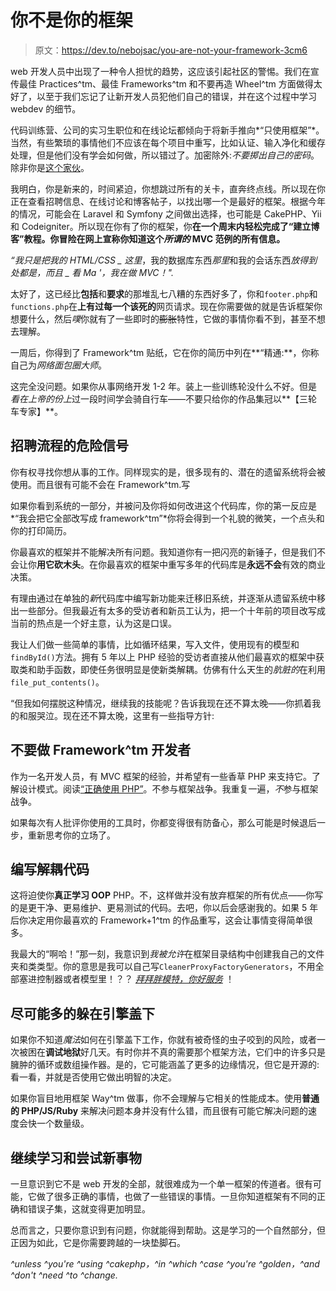 # 你不是你的框架

> 原文：<https://dev.to/nebojsac/you-are-not-your-framework-3cm6>

web 开发人员中出现了一种令人担忧的趋势，这应该引起社区的警惕。我们在宣传最佳 Practices^tm、最佳 Frameworks^tm 和不要再造 Wheel^tm 方面做得太好了，以至于我们忘记了让新开发人员犯他们自己的错误，并在这个过程中学习 webdev 的细节。

代码训练营、公司的实习生职位和在线论坛都倾向于将新手推向*“只使用框架”*。当然，有些繁琐的事情他们不应该在每个项目中重写，比如认证、输入净化和缓存处理，但是他们没有学会如何做，所以错过了。加密除外:*不要掷出自己的密码*。除非你是[这个家伙](https://twitter.com/CiPHPerCoder)。

我明白，你是新来的，时间紧迫，你想跳过所有的关卡，直奔终点线。所以现在你正在查看招聘信息、在线讨论和博客帖子，以找出哪一个是最好的框架。根据今年的情况，可能会在 Laravel 和 Symfony 之间做出选择，也可能是 CakePHP、Yii 和 Codeigniter。所以现在你有了你的框架，你**在一个周末内轻松完成了“建立博客”教程。你冒险在网上宣称你知道这个*所谓的* MVC 范例的所有信息。**

*“我只是把我的 HTML/CSS _ 这里*，我的数据库东西*那里*和我的会话东西*放得到处都是，而且 _ 看 Ma '，我在做 MVC！".*

太好了，这已经比**包括**和**要求**的那堆乱七八糟的东西好多了，你和`footer.php`和`functions.php`在**上有过每一个该死的**网页请求。现在你需要做的就是告诉框架你想要什么，然后*噗*你就有了一些即时的~~膨胀~~特性，它做的事情你看不到，甚至不想去理解。

一周后，你得到了 Framework^tm 贴纸，它在你的简历中列在**“精通:**，你称自己为*网络面包圈大师*。

这完全没问题。如果你从事网络开发 1-2 年。装上一些训练轮没什么不好。但是*看在上帝的份上*过一段时间学会骑自行车——不要只给你的作品集冠以**【三轮车专家】**。

## 招聘流程的危险信号

你有权寻找你想从事的工作。同样现实的是，很多现有的、潜在的遗留系统将会被使用。而且很有可能不会在 Framework^tm.写

如果你看到系统的一部分，并被问及你将如何改进这个代码库，你的第一反应是*“我会把它全部改写成 framework^tm”*你将会得到一个礼貌的微笑，一个点头和你的打印简历。

你最喜欢的框架并不能解决所有问题。我知道你有一把闪亮的新锤子，但是我们不会让你**用它砍木头**。在你最喜欢的框架中重写多年的代码库是**永远不会**有效的商业决策。

有理由通过在单独的*新*代码库中编写新功能来迁移旧系统，并逐渐从遗留系统中移出一些部分。但我最近有太多的受访者和新员工认为，把一个十年前的项目改写成当前的热点是一个好主意，认为这是口误。

我让人们做一些简单的事情，比如循环结果，写入文件，使用现有的模型和`findById()`方法。拥有 5 年以上 PHP 经验的受访者直接从他们最喜欢的框架中获取类和助手函数，即使任务很明显是使新类解耦。仿佛有什么天生的*肮脏的*在利用`file_put_contents()`。

“但我如何摆脱这种情况，继续我的技能呢？告诉我现在还不算太晚——你抓着我的和服哭泣。现在还不算太晚，这里有一些指导方针:

## 不要做 Framework^tm 开发者

作为一名开发人员，有 MVC 框架的经验，并希望有一些香草 PHP 来支持它。了解设计模式。阅读[“正确使用 PHP”](http://www.phptherightway.com/)。不参与框架战争。我重复一遍，*不*参与框架战争。

如果每次有人批评你使用的工具时，你都变得很有防备心，那么可能是时候退后一步，重新思考你的立场了。

## 编写解耦代码

这将迫使你**真正学习 OOP** PHP。不，这样做并没有放弃框架的所有优点——你写的是更干净、更易维护、更易测试的代码。去吧，你以后会感谢我的。如果 5 年后你决定用你最喜欢的 Framework+1^tm 的作品重写，这会让事情变得简单很多。

我最大的“啊哈！”那一刻，我意识到*我被允许*在框架目录结构中创建我自己的文件夹和类类型。你的意思是我可以自己写`CleanerProxyFactoryGenerators`，不用全部塞进控制器或者模型里！？？ *[拜拜胖模特，你好服务](https://medium.com/the-falconry/skinny-models-skinny-controllers-fat-services-e04cfe2d6ae)* ！

## 尽可能多的躲在引擎盖下

如果你不知道*魔法*如何在引擎盖下工作，你就有被奇怪的虫子咬到的风险，或者一次被困在**调试地狱**好几天。有时你并不真的需要那个框架方法，它们中的许多只是臃肿的循环或数组操作器。是的，它可能涵盖了更多的边缘情况，但它是开源的:看一看，并就是否使用它做出明智的决定。

如果你盲目地用框架 Way^tm 做事，你不会理解与它相关的性能成本。使用**普通的 PHP/JS/Ruby** 来解决问题本身并没有什么错，而且很有可能它解决问题的速度会快一个数量级。

## 继续学习和尝试新事物

一旦意识到它不是 web 开发的全部，就很难成为一个单一框架的传道者。很有可能，它做了很多正确的事情，也做了一些错误的事情。一旦你知道框架有不同的正确和错误子集，这就变得更加明显。

总而言之，只要你意识到有问题，你就能得到帮助。这是学习的一个自然部分，但正因为如此，它是你需要跨越的一块垫脚石。

*^unless ^you're ^using ^cakephp，^in ^which ^case ^you're ^golden，^and ^don't ^need ^to ^change.*